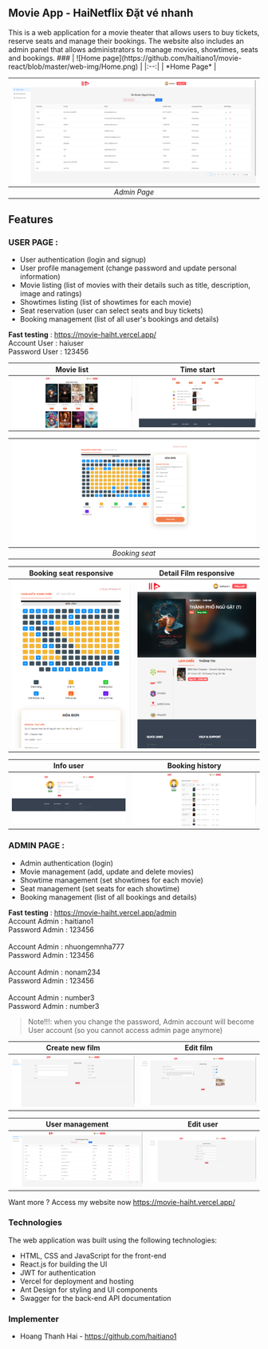 <h2>Movie App - HaiNetflix Đặt vé nhanh</h2>
This is a web application for a movie theater that allows users to buy tickets, reserve seats and manage their bookings. The website also includes an admin panel that allows administrators to manage movies, showtimes, seats and bookings.
###
| ![Home page](https://github.com/haitiano1/movie-react/blob/master/web-img/Home.png) | 
|:--:| 
| *Home Page* |

| ![Home page](https://github.com/haitiano1/movie-react/blob/master/web-img/admin-page.png) | 
|:--:| 
| *Admin Page* |


## Features
### USER PAGE : 
* User authentication (login and signup)
* User profile management (change password and update personal information)
* Movie listing (list of movies with their details such as title, description, image and ratings)
* Showtimes listing (list of showtimes for each movie)
* Seat reservation (user can select seats and buy tickets)
* Booking management (list of all user's bookings and details)

**Fast testing** : https://movie-haiht.vercel.app/ <br/>Account User   :   haiuser<br/>Password User  :   123456

Movie list              | Time start
:-------------------------------------------:|:-------------------------------------------:
![Login](https://github.com/haitiano1/movie-react/blob/master/web-img/movie-list.png)  |  ![Signup](https://github.com/haitiano1/movie-react/blob/master/web-img/booking.png)

| ![Home page](https://github.com/haitiano1/movie-react/blob/master/web-img/seat.png) | 
|:--:| 
| *Booking seat* |

Booking seat responsive              | Detail Film responsive
:-------------------------------------------:|:-------------------------------------------:
![Login](https://github.com/haitiano1/movie-react/blob/master/web-img/seat-responsive.png)  |  ![Signup](https://github.com/haitiano1/movie-react/blob/master/web-img/detail-responsive.png)

Info user           | Booking history
:-------------------------------------------:|:-------------------------------------------:
![Login](https://github.com/haitiano1/movie-react/blob/master/web-img/profile.png)  |  ![Signup](https://github.com/haitiano1/movie-react/blob/master/web-img/history-booking.png)

### ADMIN PAGE : 
* Admin authentication (login)
* Movie management (add, update and delete movies)
* Showtime management (set showtimes for each movie)
* Seat management (set seats for each showtime)
* Booking management (list of all bookings and details)

**Fast testing** : https://movie-haiht.vercel.app/admin
<br/> Account Admin  :   haitiano1 <br/> Password Admin  :   123456
</br>
<br/> Account Admin  :   nhuongemnha777 <br/> Password Admin  :   123456
</br>
<br/> Account Admin  :   nonam234 <br/> Password Admin  :   123456
</br>
<br/> Account Admin  :   number3 <br/> Password Admin  :   number3
> Note!!!: when you change the password, Admin account will become User account (so you cannot access admin page anymore)

Create new film           | Edit film
:-------------------------------------------:|:-------------------------------------------:
![Login](https://github.com/haitiano1/movie-react/blob/master/web-img/AddFilm.png)  |  ![Signup](https://github.com/haitiano1/movie-react/blob/master/web-img/EditFilm.png)

User management           | Edit user
:-------------------------------------------:|:-------------------------------------------:
![Login](https://github.com/haitiano1/movie-react/blob/master/web-img/UserAdmin.png)  |  ![Signup](https://github.com/haitiano1/movie-react/blob/master/web-img/EditUser.png)

Want more ? Access my website now 
https://movie-haiht.vercel.app/



### Technologies
The web application was built using the following technologies:
* HTML, CSS and JavaScript for the front-end
* React.js for building the UI
* JWT for authentication
* Vercel for deployment and hosting
* Ant Design for styling and UI components
* Swagger for the back-end API documentation


### Implementer
* Hoang Thanh Hai - https://github.com/haitiano1




